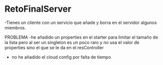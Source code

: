 # RetoFinalServer

-Tienes un cliente con un servicio que añade y borra en el servidor algunos miembros.


PROBLEMA
-he añadido un properties en el starter para limitar el tamaño de la lista pero al ser un singleton es un poco raro y 
  no usa el valor de properties sino el que se le da en el resController
  
- no he añadido el cloud config por falta de tiempo
